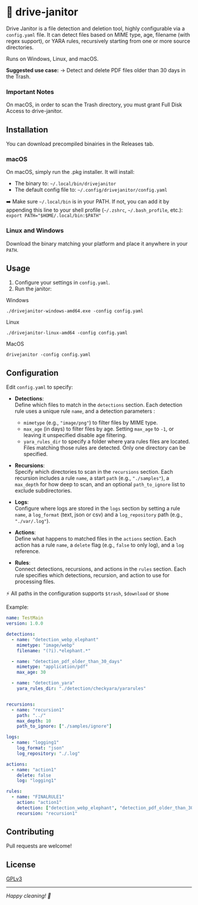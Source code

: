 # 🚗 drive-janitor

Drive Janitor is a file detection and deletion tool, highly configurable via a `config.yaml` file.
It can detect files based on MIME type, age, filename (with regex support), or YARA rules, recursively starting from one or more source directories.

Runs on Windows, Linux, and macOS.

**Suggested use case:**
-> Detect and delete PDF files older than 30 days in the Trash.

### Important Notes

On macOS, in order to scan the Trash directory, you must grant Full Disk Access to drive-janitor.

## Installation

You can download precompiled binairies in the Releases tab.

### macOS

On macOS, simply run the .pkg installer.
It will install:
- The binary to: `~/.local/bin/drivejanitor`
- The default config file to: `~/.config/drivejanitor/config.yaml`

➡️ Make sure `~/.local/bin` is in your PATH. If not, you can add it by appending this line to your shell profile (`~/.zshrc`, `~/.bash_profile`, etc.):
```export PATH="$HOME/.local/bin:$PATH"```

### Linux and Windows
Download the binary matching your platform and place it anywhere in your `PATH`.

## Usage

1. Configure your settings in `config.yaml`.
2. Run the janitor:

Windows
```
./drivejanitor-windows-amd64.exe -config config.yaml
```

Linux
```
./drivejanitor-linux-amd64 -config config.yaml
```

MacOS
```
drivejanitor -config config.yaml
```

## Configuration

Edit `config.yaml` to specify:

- **Detections**:  
    Define which files to match in the `detections` section. Each detection rule uses a unique rule `name`, and a detection parameters :
    - `mimetype` (e.g., `"image/png"`) to filter files by MIME type. 
    - `max_age` (in days) to filter files by age. Setting `max_age` to `-1`, or leaving it unspecified disable age filtering.
    - `yara_rules_dir` to specify a folder where yara rules files are located. Files matching those rules are detected. Only one directory can be specified. 

- **Recursions**:  
    Specify which directories to scan in the `recursions` section. Each recursion includes a rule `name`, a start `path` (e.g., `"./samples"`), a `max_depth` for how deep to scan, and an optional `path_to_ignore` list to exclude subdirectories.

- **Logs**:  
    Configure where logs are stored in the `logs` section by setting a rule `name`, a `log_format` (text, json or csv) and a `log_repository` path (e.g., `"./var/.log"`).

- **Actions**:  
    Define what happens to matched files in the `actions` section. Each action has a rule `name`, a `delete` flag (e.g., `false` to only log), and a `log` reference.

- **Rules**:  
    Connect detections, recursions, and actions in the `rules` section. Each rule specifies which detections, recursion, and action to use for processing files.

⚡ All paths in the configuration supports `$trash`, `$download` or `$home` 

Example:
```yaml
name: TestMain
version: 1.0.0

detections:
  - name: "detection_webp_elephant"
    mimetype: "image/webp"
    filename: "(?i).*elephant.*"

  - name: "detection_pdf_older_than_30_days"
    mimetype: "application/pdf"
    max_age: 30

  - name: "detection_yara"
    yara_rules_dir: "./detection/checkyara/yararules"


recursions:
  - name: "recursion1"
    path: "../"
    max_depth: 10
    path_to_ignore: ["./samples/ignore"]

logs:
  - name: "logging1"
    log_format: "json"
    log_repository: "./.log"

actions:
  - name: "action1"
    delete: false 
    log: "logging1"

rules:
  - name: "FINALRULE1"
    action: "action1"
    detection: ["detection_webp_elephant", "detection_pdf_older_than_30_days", "detection_yara"]
    recursion: "recursion1"
```

## Contributing

Pull requests are welcome! 

## License

[GPLv3](LICENSE)

---

*Happy cleaning! 🧹*